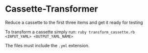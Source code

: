 # Cassette-Transformer
Reduce a cassette to the first three items and get it ready for testing

To transform a cassette simply run: `ruby transform_cassette.rb <INPUT_YAML> <OUTPUT_YAML_NAME>`

The files must include the `.yml` extension.